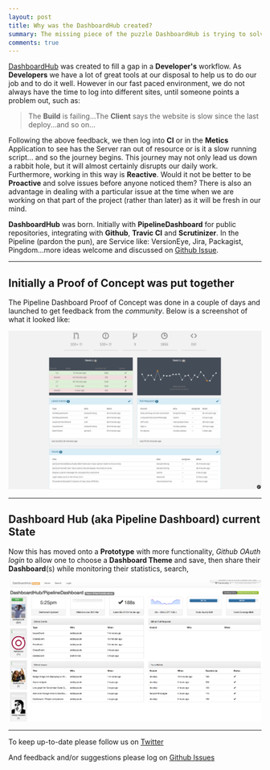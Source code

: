 ```yaml
---
layout: post
title: Why was the DashboardHub created?
summary: The missing piece of the puzzle DashboardHub is trying to solve
comments: true
---
```


[DashboardHub](http://dashboardhub.io) was created to fill a gap in a **Developer's** workflow. As **Developers** we have a lot of great tools at our disposal to help us to do our job and to do it well. However in our fast paced environment, we do not always have the time to log into different sites, until someone points a problem out, such as:

  > The **Build** is failing...The **Client** says the website is slow since the last deploy...and so on...
  
Following the above feedback, we then log into **CI** or in the **Metics** Application to see has the Server ran out of resource or is it a slow running script... and so the journey begins.  This journey may not only lead us down a rabbit hole, but it will almost certainly disrupts our daily work. Furthermore, working in this way is **Reactive**.  Would it not be better to be **Proactive** and solve issues before anyone noticed them? There is also an advantage in dealing with a particular issue at the time when we are working on that part of the project (rather than later) as it will be fresh in our mind.

**DashboardHub** was born. Initially with **PipelineDashboard** for public repositories, integrating with **Github**, **Travic CI** and **Scrutinizer**. In the Pipeline (pardon the pun), are Service like: VersionEye, Jira, Packagist, Pingdom...more ideas welcome and discussed on [Github Issue](https://github.com/DashboardHub/PipelineDashboard/issues/11).

---

## Initially a Proof of Concept was put together

The Pipeline Dashboard Proof of Concept was done in a couple of days and launched to get feedback from the *community*. Below is a screenshot of what it looked like:

![Proof of Concept Dashboard](/assets/2015-04-17-why-dashboard-hub/proof-of-concept.png)

---

## Dashboard Hub (aka Pipeline Dashboard) current State

Now this has moved onto a **Prototype** with more functionality, *Github OAuth login* to allow one to choose a **Dashboard Theme** and save, then share their **Dashboard**(s) while monitoring their statistics, search,

![Prototype of Concept Dashboard](/assets/2015-04-17-why-dashboard-hub/prototype.png)

---

To keep up-to-date please follow us on [Twitter](https://twitter.com/dashboardhub)

And feedback and/or suggestions please log on [Github Issues](https://github.com/DashboardHub/PipelineDashboard/issues)

